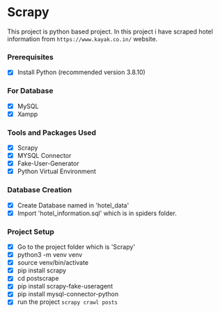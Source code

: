 # Scrapy

This project is python based project. In this project i have scraped hotel information from ```https://www.kayak.co.in/``` website.

### Prerequisites
- [x] Install Python (recommended version 3.8.10)

### For Database
- [x] MySQL
- [x] Xampp

### Tools and Packages Used
- [x] Scrapy
- [x] MYSQL Connector
- [x] Fake-User-Generator
- [x] Python Virtual Environment

### Database Creation
- [x] Create Database named in 'hotel_data'
- [x] Import 'hotel_information.sql' which is in spiders folder.

### Project Setup
- [x] Go to the project folder which is 'Scrapy'
- [x] python3 -m venv venv
- [x] source venv/bin/activate
- [x] pip install scrapy
- [x] cd postscrape
- [x] pip install scrapy-fake-useragent
- [x] pip install mysql-connector-python
- [x] run the project ```scrapy crawl posts```
